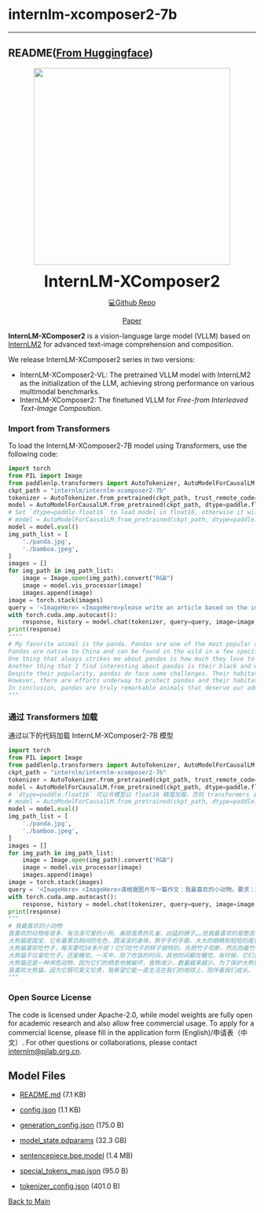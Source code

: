 
# internlm-xcomposer2-7b
---


## README([From Huggingface](https://huggingface.co/internlm/internlm-xcomposer2-7b))




<p align="center">
    <img src="logo_en.png" width="400"/>
<p>

<p align="center">
    <b><font size="6">InternLM-XComposer2</font></b> 
<p>

<div align="center">

[💻Github Repo](https://github.com/InternLM/InternLM-XComposer)

[Paper](https://arxiv.org/abs/2401.16420)

</div>

**InternLM-XComposer2** is a vision-language large model (VLLM) based on [InternLM2](https://github.com/InternLM/InternLM) for advanced text-image comprehension and composition. 

We release InternLM-XComposer2 series in two versions:

- InternLM-XComposer2-VL: The pretrained VLLM model with InternLM2 as the initialization of the LLM, achieving strong performance on various multimodal benchmarks.
- InternLM-XComposer2: The finetuned VLLM for *Free-from Interleaved Text-Image Composition*.

### Import from Transformers
To load the InternLM-XComposer2-7B model using Transformers, use the following code:
```python
import torch
from PIL import Image
from paddlenlp.transformers import AutoTokenizer, AutoModelForCausalLM
ckpt_path = "internlm/internlm-xcomposer2-7b"
tokenizer = AutoTokenizer.from_pretrained(ckpt_path, trust_remote_code=True)
model = AutoModelForCausalLM.from_pretrained(ckpt_path, dtype=paddle.float32, trust_remote_code=True).cuda()
# Set `dtype=paddle.float16` to load model in float16, otherwise it will be loaded as float32 and might cause OOM Error.
# model = AutoModelForCausalLM.from_pretrained(ckpt_path, dtype=paddle.float16, trust_remote_code=True).cuda()
model = model.eval()
img_path_list = [
    './panda.jpg',
    './bamboo.jpeg',
]
images = []
for img_path in img_path_list:
    image = Image.open(img_path).convert("RGB")
    image = model.vis_processor(image)
    images.append(image)
image = torch.stack(images)
query = '<ImageHere> <ImageHere>please write an article based on the images. Title: my favorite animal.'
with torch.cuda.amp.autocast():
    response, history = model.chat(tokenizer, query=query, image=image, history=[], do_sample=False)
print(response)
""""
# My favorite animal is the panda. Pandas are one of the most popular animals in the world, and for good reason. They are adorable, cuddly creatures that have captured the hearts of people all over the globe.
Pandas are native to China and can be found in the wild in a few specific regions. However, they are also very popular in captivity, with many zoos around the world housing pandas as part of their exhibits. I have been fortunate enough to see pandas up close at several different zoos, and each time it was an amazing experience.
One thing that always strikes me about pandas is how much they love to eat bamboo. In fact, pandas spend almost all of their waking hours eating bamboo. This may not seem like a lot of fun, but pandas actually enjoy munching on this tough plant. It's fascinating to watch them chew through the tough stalks and leaves, and then lick their lips in satisfaction.
Another thing that I find interesting about pandas is their black and white fur. The combination of these two colors creates a striking contrast that makes pandas instantly recognizable. In addition, the black patches on their face give them a unique expression that seems to convey both playfulness and seriousness.
Despite their popularity, pandas do face some challenges. Their habitat is being destroyed by human activities such as logging and agriculture, which has led to a decline in their population. Additionally, pandas are considered endangered due to factors such as low reproductive rates and limited genetic diversity.
However, there are efforts underway to protect pandas and their habitats. Many organizations work to raise awareness about the importance of preserving these beautiful creatures, and governments in countries where pandas live are taking steps to conserve their natural environment.
In conclusion, pandas are truly remarkable animals that deserve our admiration and protection. With their distinctive appearance, playful personalities, and love of bamboo, it's no wonder that pandas have become so beloved around the world. Let's do what we can to ensure that future generations can continue to appreciate these wonderful creatures.
"""
```

### 通过 Transformers 加载
通过以下的代码加载 InternLM-XComposer2-7B 模型

```python
import torch
from PIL import Image
from paddlenlp.transformers import AutoTokenizer, AutoModelForCausalLM
ckpt_path = "internlm/internlm-xcomposer2-7b"
tokenizer = AutoTokenizer.from_pretrained(ckpt_path, trust_remote_code=True)
model = AutoModelForCausalLM.from_pretrained(ckpt_path, dtype=paddle.float32, trust_remote_code=True).cuda()
# `dtype=paddle.float16` 可以令模型以 float16 精度加载，否则 transformers 会将模型加载为 float32，导致显存不足
# model = AutoModelForCausalLM.from_pretrained(ckpt_path, dtype=paddle.float16, trust_remote_code=True).cuda()
model = model.eval() 
img_path_list = [
    './panda.jpg',
    './bamboo.jpeg',
]
images = []
for img_path in img_path_list:
    image = Image.open(img_path).convert("RGB")
    image = model.vis_processor(image)
    images.append(image)
image = torch.stack(images)
query = '<ImageHere> <ImageHere>请根据图片写一篇作文：我最喜欢的小动物。要求：选准角度，确定立意，明确文体，自拟标题。'
with torch.cuda.amp.autocast():
    response, history = model.chat(tokenizer, query=query, image=image, history=[], do_sample=False)
print(response)
"""
# 我最喜欢的小动物
我喜欢的动物有很多，有活泼可爱的小狗、美丽高贵的孔雀、凶猛的狮子……但我最喜欢的是憨态可掬的大熊猫。
大熊猫是国宝，它有着黑白相间的毛色，圆滚滚的身体，胖乎乎的手脚，大大的眼睛和短短的尾巴。它的耳朵小小的，像两片树叶；嘴巴又宽又扁，就像一个“月牙”；四肢短小粗壮，走起路来摇摇晃晃，非常可爱。
大熊猫喜欢吃竹子，每天要吃30多斤呢！它们吃竹子的样子很特别，先把竹子咬断，然后抱着竹子啃起来，有时还会把竹子扔到空中再接住继续啃，好像在表演杂技一样。吃饱了以后，它们就懒洋洋地躺在地上睡大觉，真是个名副其实的“大懒猫”啊！
大熊猫不仅爱吃竹子，还爱睡觉。一天中，除了吃饭的时间，其他时间都在睡觉。有时候，它们会爬上树，坐在树枝上呼呼大睡；有时候，它们会找一个阴凉的地方，躺下来美美地睡上一觉。
大熊猫还是一种濒危动物，因为它们的栖息地被破坏，食物减少，数量越来越少。为了保护大熊猫，人们建立了大熊猫保护区，禁止砍伐树木，让大熊猫有一个安全的家。
我喜欢大熊猫，因为它既可爱又珍贵，我希望它能一直生活在我们的地球上，陪伴着我们成长。
"""
```

### Open Source License
The code is licensed under Apache-2.0, while model weights are fully open for academic research and also allow free commercial usage. To apply for a commercial license, please fill in the application form (English)/申请表（中文）. For other questions or collaborations, please contact internlm@pjlab.org.cn.




## Model Files

- [README.md](https://paddlenlp.bj.bcebos.com/models/community/internlm/internlm-xcomposer2-7b/README.md) (7.1 KB)

- [config.json](https://paddlenlp.bj.bcebos.com/models/community/internlm/internlm-xcomposer2-7b/config.json) (1.1 KB)

- [generation_config.json](https://paddlenlp.bj.bcebos.com/models/community/internlm/internlm-xcomposer2-7b/generation_config.json) (175.0 B)

- [model_state.pdparams](https://paddlenlp.bj.bcebos.com/models/community/internlm/internlm-xcomposer2-7b/model_state.pdparams) (32.3 GB)

- [sentencepiece.bpe.model](https://paddlenlp.bj.bcebos.com/models/community/internlm/internlm-xcomposer2-7b/sentencepiece.bpe.model) (1.4 MB)

- [special_tokens_map.json](https://paddlenlp.bj.bcebos.com/models/community/internlm/internlm-xcomposer2-7b/special_tokens_map.json) (95.0 B)

- [tokenizer_config.json](https://paddlenlp.bj.bcebos.com/models/community/internlm/internlm-xcomposer2-7b/tokenizer_config.json) (401.0 B)


[Back to Main](../../)